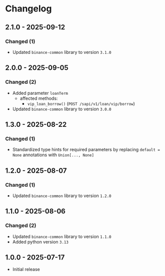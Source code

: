 # Changelog

## 2.1.0 - 2025-09-12

### Changed (1)

- Updated `binance-common` library to version `3.1.0`

## 2.0.0 - 2025-09-05

### Changed (2)

- Added parameter `loanTerm`
  - affected methods:
    - `vip_loan_borrow()` (`POST /sapi/v1/loan/vip/borrow`)
- Updated `binance-common` library to version `3.0.0`

## 1.3.0 - 2025-08-22

### Changed (1)

- Standardized type hints for required parameters by replacing `default = None` annotations with `Union[..., None]`

## 1.2.0 - 2025-08-07

### Changed (1)

- Updated `binance-common` library to version `1.2.0`

## 1.1.0 - 2025-08-06

### Changed (2)

- Updated `binance-common` library to version `1.1.0`
- Added python version `3.13`

## 1.0.0 - 2025-07-17

- Initial release
